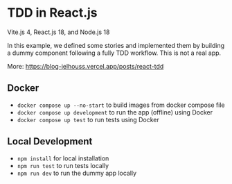 # TDD in React.js

Vite.js 4, React.js 18, and Node.js 18

In this example, we defined some stories and implemented them by building a dummy component following a fully TDD workflow. This is not a real app.

More: https://blog-jelhouss.vercel.app/posts/react-tdd

## Docker

- `docker compose up --no-start` to build images from docker compose file
- `docker compose up development` to run the app (offline) using Docker
- `docker compose up test` to run tests using Docker

## Local Development

- `npm install` for local installation
- `npm run test` to run tests locally
- `npm run dev` to run the dummy app locally
